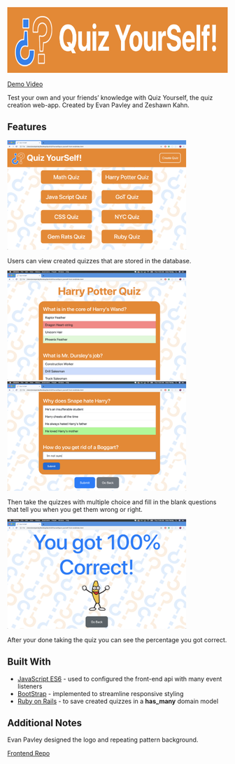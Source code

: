 <img alt="qysLogo" src="quiz_yo_self_api/Screenshots/qysLOGO.png" width="749px" height="150px">

[Demo Video](https://www.youtube.com/watch?v=Oj2CSuo6V4k&feature=youtu.be)

Test your own and your friends’ knowledge with Quiz Yourself, the quiz creation web-app.
Created by Evan Pavley and Zeshawn Kahn.

## Features

<img alt="qysScreenshot" src="quiz_yo_self_api/Screenshots/qysHOMEss.png" width="409px" height="250px">

Users can view created quizzes that are stored in the database.

<img alt="qysScreenshot" src="quiz_yo_self_api/Screenshots/qysMCss.png" width="409px" height="250px">
<img alt="qysScreenshot" src="quiz_yo_self_api/Screenshots/qysFIss.png" width="409px" height="250px">

Then take the quizzes with multiple choice and fill in the blank questions that tell you when you get them wrong or right.

<img alt="qysScreenshot" src="quiz_yo_self_api/Screenshots/qysFINISHss.png" width="409px" height="250px">

After your done taking the quiz you can see the percentage you got correct.

## Built With

* [JavaScript ES6](https://developer.mozilla.org/en-US/docs/Web/JavaScript) - used to configured the front-end api with many event listeners
* [BootStrap](https://getbootstrap.com/) - implemented to streamline responsive styling
* [Ruby on Rails](https://rubyonrails.org/) - to save created quizzes in a **has_many** domain model

## Additional Notes

Evan Pavley designed the logo and repeating pattern background.

[Frontend Repo](https://github.com/EvanPavley/quiz-yourself-front-end)
